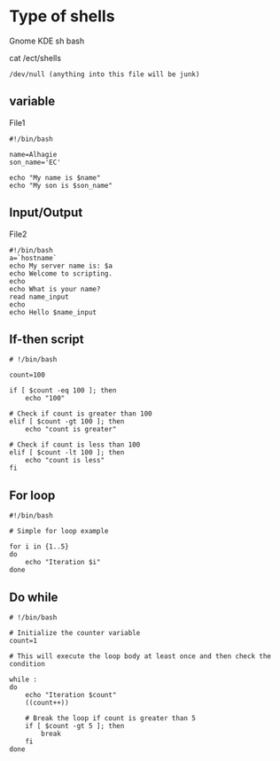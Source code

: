 # Type of shells

Gnome
KDE
sh
bash

cat /ect/shells

    /dev/null (anything into this file will be junk)

## variable

File1

    #!/bin/bash

    name=Alhagie
    son_name='EC'

    echo "My name is $name"
    echo "My son is $son_name"

## Input/Output

File2

    #!/bin/bash
    a=`hostname`
    echo My server name is: $a
    echo Welcome to scripting.
    echo
    echo What is your name?
    read name_input
    echo
    echo Hello $name_input

## If-then script

    # !/bin/bash

    count=100

    if [ $count -eq 100 ]; then
        echo "100"

    # Check if count is greater than 100
    elif [ $count -gt 100 ]; then
        echo "count is greater"

    # Check if count is less than 100
    elif [ $count -lt 100 ]; then
        echo "count is less"
    fi

## For loop

    #!/bin/bash

    # Simple for loop example

    for i in {1..5}
    do
        echo "Iteration $i"
    done

## Do while

    # !/bin/bash

    # Initialize the counter variable
    count=1

    # This will execute the loop body at least once and then check the condition

    while :
    do
        echo "Iteration $count"
        ((count++))

        # Break the loop if count is greater than 5
        if [ $count -gt 5 ]; then
            break
        fi
    done
